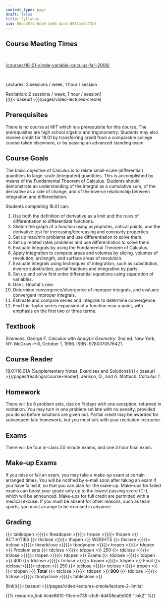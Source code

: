 ```yaml
---
content_type: page
draft: false
title: Syllabus
uid: 65cb45fb-6cb0-1e83-dce4-85f41e5471b5
---
```

## Course Meeting Times

 

[/courses/18-01-single-variable-calculus-fall-2006/](/courses/18-01-single-variable-calculus-fall-2006/)

 

Lectures: 3 sessions / week, 1 hour / session

Recitation: 2 sessions / week, 1 hour / session\[   
\]({{< baseurl >}}/pages/video-lectures-creole)

## Prerequisites

There is no course at MIT which is a prerequisite for this course. The prerequisites are high school algebra and trigonometry. Students may also receive credit for 18.01 by transferring credit from a comparable college course taken elsewhere, or by passing an advanced standing exam.

## Course Goals

The basic objective of Calculus is to relate small-scale (differential) quantities to large-scale (integrated) quantities. This is accomplished by means of the Fundamental Theorem of Calculus. Students should demonstrate an understanding of the integral as a cumulative sum, of the derivative as a rate of change, and of the inverse relationship between integration and differentiation.

Students completing 18.01 can:

1. Use both the definition of derivative as a limit and the rules of differentiation to differentiate functions.
2. Sketch the graph of a function using asymptotes, critical points, and the derivative test for increasing/decreasing and concavity properties.
3. Set up max/min problems and use differentiation to solve them.
4. Set up related rates problems and use differentiation to solve them.
5. Evaluate integrals by using the Fundamental Theorem of Calculus.
6. Apply integration to compute areas and volumes by slicing, volumes of revolution, arclength, and surface areas of revolution.
7. Evaluate integrals using techniques of integration, such as substitution, inverse substitution, partial fractions and integration by parts.
8. Set up and solve first order differential equations using separation of variables.
9. Use L'Hôpital's rule.
10. Determine convergence/divergence of improper integrals, and evaluate convergent improper integrals.
11. Estimate and compare series and integrals to determine convergence.
12. Find the Taylor series expansion of a function near a point, with emphasis on the first two or three terms.

## Textbook

Simmons, George F. *Calculus with Analytic Geometry*. 2nd ed. New York, NY: McGraw-Hill, October 1, 1996. ISBN: 9780070576421.

## Course Reader

18.01/18.01A \[Supplementary Notes, Exercises and Solutions\]({{< baseurl >}}/pages/readings/course-reader); Jerison, D., and A. Mattuck. *Calculus 1*.

## Homework

There will be 8 problem sets, due on Fridays with one exception; returned in recitation. You may turn in one problem set late with no penalty, provided you do so before solutions are given out. Partial credit may be awarded for subsequent late homework, but you must talk with your recitation instructor.

## Exams

There will be four in-class 50 minute exams, and one 3 hour final exam.

## Make-up Exams

If you miss or fail an exam, you may take a make-up exam at certain arranged times. You will be notified by e-mail soon after taking an exam if you have failed it, so that you can plan for the make-up. Make-ups for failed exams can boost your grade only up to the lowest passing score (C-), which will be announced. Make-ups for full credit are permitted with a medical excuse. If you must be absent for other reasons, such as team sports, you must arrange to be excused in advance.

## Grading

{{< tableopen >}}{{< theadopen >}}{{< tropen >}}{{< thopen >}}
ACTIVITIES
{{< thclose >}}{{< thopen >}}
WEIGHTS
{{< thclose >}}{{< trclose >}}{{< theadclose >}}{{< tbodyopen >}}{{< tropen >}}{{< tdopen >}}
Problem sets
{{< tdclose >}}{{< tdopen >}}
250
{{< tdclose >}}{{< trclose >}}{{< tropen >}}{{< tdopen >}}
Exams
{{< tdclose >}}{{< tdopen >}}
400
{{< tdclose >}}{{< trclose >}}{{< tropen >}}{{< tdopen >}}
Final
{{< tdclose >}}{{< tdopen >}}
250
{{< tdclose >}}{{< trclose >}}{{< tropen >}}{{< tdopen >}}
**Total**
{{< tdclose >}}{{< tdopen >}}
**900**
{{< tdclose >}}{{< trclose >}}{{< tbodyclose >}}{{< tableclose >}}

\[link\]({{< baseurl >}}/pages/video-lectures-creole/lecture-2-limits)

{{% resource_link 4cde6610-10ce-e735-cfc8-4d408eafe006 "link2" %}}